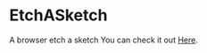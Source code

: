 # EtchASketch
A browser etch a sketch
You can check it out [Here](https://anthonysnelling.github.io/EtchASketch/EtchASketch.html "Etch-A-Sketch page").
